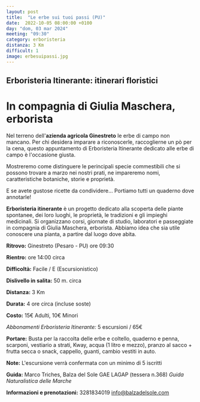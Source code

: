 ```yaml
---
layout: post
title:  "Le erbe sui tuoi passi (PU)"
date:  2022-10-05 08:00:00 +0100
day: "dom, 03 mar 2024"
meeting: "09:30"
category: erboristeria
distanza: 3 Km
difficult: 1
image: erbesuipassi.jpg
---
```


## Erboristeria Itinerante: itinerari floristici

# In compagnia di Giulia Maschera, erborista

Nel terreno dell'**azienda agricola Ginestreto** le erbe di campo non mancano.  Per chi desidera imparare a riconoscerle, raccoglierne un pò per la cena, questo appuntamento di Erboristeria Itinerante dedicato alle erbe di campo è l'occasione giusta.

Mostreremo come distinguere le perincipali specie commestibili che si possono trovare a marzo nei nostri prati, ne impareremo nomi, caratteristiche botaniche, storie e proprietà.

E se avete gustose ricette da condividere... Portiamo tutti un quaderno dove annotarle!

**Erboristeria itinerante** è un progetto dedicato alla scoperta delle piante spontanee, dei loro luoghi, le proprietà, le tradizioni e gli impieghi medicinali. Si organizzano corsi, giornate di studio, laboratori e passeggiate in compagnia di Giulia Maschera, erborista. Abbiamo idea che sia utile conoscere una pianta, a partire dal luogo dove abita.

**Ritrovo:** Ginestreto (Pesaro - PU) ore 09:30

**Rientro:** ore 14:00 circa 

**Difficoltà:** Facile / E (Escursionistico)

**Dislivello in salita:**  50 m. circa

**Distanza:** 3 Km

**Durata:** 4 ore circa (incluse soste)

**Costo:** 15€ Adulti, 10€ Minori

*Abbonamenti Erboristeria Itinerante:* 5 escursioni / 65€

**Portare:** Busta per la raccolta delle erbe e coltello, quaderno e penna, scarponi, vestiario a strati, Kway, acqua (1 litro e mezzo), pranzo al sacco + frutta secca o snack, cappello, guanti, cambio vestiti in auto. 

**Note:** L'escursione verrà confermata con un minimo di 5 iscritti

**Guida:** Marco Triches, Balza del Sole GAE LAGAP (tessera n.368)
*Guida Naturalistica delle Marche*

**Informazioni e prenotazioni:** 3281834019 info@balzadelsole.com
